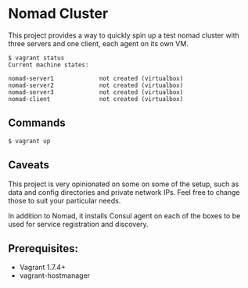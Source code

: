 # Nomad Cluster
This project provides a way to quickly spin up a test nomad cluster with three servers and one client, each agent on its own VM.

```ShellSession
$ vagrant status
Current machine states:

nomad-server1             not created (virtualbox)
nomad-server2             not created (virtualbox)
nomad-server3             not created (virtualbox)
nomad-client              not created (virtualbox)
```

## Commands
```ShellSession
$ vagrant up
```

## Caveats
This project is very opinionated on some on some of the setup, such as data and config directories and private network IPs.
Feel free to change those to suit your particular needs.

In addition to Nomad, it installs Consul agent on each of the boxes to be used for service registration and discovery.

## Prerequisites:
- Vagrant 1.7.4+
- vagrant-hostmanager
